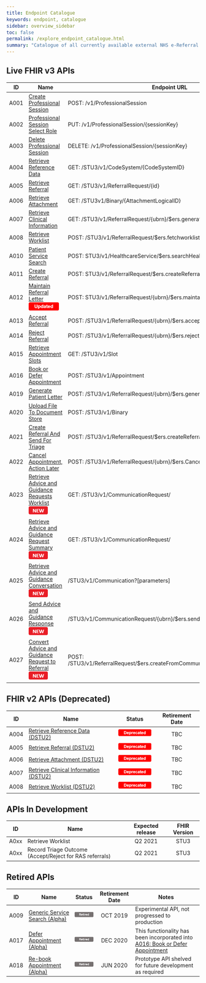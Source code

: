 ```yaml
---
title: Endpoint Catalogue
keywords: endpoint, catalogue
sidebar: overview_sidebar
toc: false
permalink: /explore_endpoint_catalogue.html
summary: "Catalogue of all currently available external NHS e-Referral Service (e-RS) API endpoints"
---
```


## Live FHIR v3 APIs  

| ID | Name | Endpoint URL | Status |
|----|------|--------------|--------|
|A001|[Create Professional Session](explore_endpoint_a001.html) | POST: /v1/ProfessionalSession | ![Live](images/icons/api_live.png) |
|A002|[Professional Session Select Role](explore_endpoint_a002.html) | PUT: /v1/ProfessionalSession/{sessionKey} | ![Live](images/icons/api_live.png) |
|A003|[Delete Professional Session](explore_endpoint_a003.html) | DELETE: /v1/ProfessionalSession/{sessionKey} | ![Live](images/icons/api_live.png) |
|A004|[Retrieve Reference Data](explore_endpoint_a004.html) | GET: /STU3/v1/CodeSystem/{CodeSystemID} | ![Live](images/icons/api_live.png) |
|A005|[Retrieve Referral](explore_endpoint_a005.html) | GET: /STU3/v1/ReferralRequest/{id} | ![Live](images/icons/api_live.png) |
|A006|[Retrieve Attachment](explore_endpoint_a006.html) | GET: /STU3v1/Binary/{AttachmentLogicalID} | ![Live](images/icons/api_live.png) |
|A007|[Retrieve Clinical Information](explore_endpoint_a007.html) | GET: /STU3/v1/ReferralRequest/{ubrn}/$ers.generateCRI | ![Live](images/icons/api_live.png) |
|A008|[Retrieve Worklist](explore_endpoint_a008.html) | POST: /STU3/v1/ReferralRequest/$ers.fetchworklist | ![Live](images/icons/api_live.png) |
|A010|[Patient Service Search](explore_endpoint_a010.html) | POST: STU3/v1/HealthcareService/$ers.searchHealthcareServicesForPatient | ![Live](images/icons/api_live.png) |
|A011|[Create Referral](explore_endpoint_a011.html) | POST: STU3/v1/ReferralRequest/$ers.createReferral | ![Live](images/icons/api_live.png) |
|A012|[Maintain Referral Letter](explore_endpoint_a012.html)<br>![Updated](images/icons/updated.png) | POST: STU3/v1/ReferralRequest/{ubrn}/$ers.maintainReferralLetter | ![Live](images/icons/api_live.png) |
|A013|[Accept Referral](explore_endpoint_a013.html) | POST: /STU3/v1/ReferralRequest/{ubrn}/$ers.acceptReferral | ![Live](images/icons/api_live.png) |
|A014|[Reject Referral](explore_endpoint_a014.html) | POST: /STU3/v1/ReferralRequest/{ubrn}/$ers.rejectReferral | ![Live](images/icons/api_live.png) |
|A015|[Retrieve Appointment Slots](explore_endpoint_a015.html)| GET: /STU3/v1/Slot | ![Live](images/icons/api_live.png) |
|A016|[Book or Defer Appointment](explore_endpoint_a016.html) | POST:	/STU3/v1/Appointment | ![Live](images/icons/api_live.png) |
|A019|[Generate Patient Letter](explore_endpoint_a019.html) | POST: /STU3/v1/ReferralRequest/{ubrn}/$ers.generatePatientLetter | ![Live](images/icons/api_live.png) |
|A020|[Upload File To Document Store](explore_endpoint_a020.html) | POST: /STU3/v1/Binary | ![Live](images/icons/api_live.png) |
|A021|[Create Referral And Send For Triage](explore_endpoint_a021.html) | POST: /STU3/v1/ReferralRequest/$ers.createReferralAndSendForTriage | ![Live](images/icons/api_live.png)|
|A022|[Cancel Appointment, Action Later](explore_endpoint_a022.html) | POST: /STU3/v1/ReferralRequest/{ubrn}/$ers.CancelAppointmentActionLater | ![Live](images/icons/api_live.png) |
|A023|[Retrieve Advice and Guidance Requests Worklist](explore_endpoint_a023.html) <br>![NEW](images/icons/new.png) | GET: /STU3/v1/CommunicationRequest/ | ![Live](images/icons/api_live.png) |
|A024|[Retrieve Advice and Guidance Request Summary](explore_endpoint_a024.html) <br>![NEW](images/icons/new.png) | GET: /STU3/v1/CommunicationRequest/ | ![Live](images/icons/api_live.png) |
|A025|[Retrieve Advice and Guidance Conversation](explore_endpoint_a025.html) <br>![NEW](images/icons/new.png) | /STU3/v1/Communication?[parameters] | ![Live](images/icons/api_live.png) |
|A026|[Send Advice and Guidance Response](explore_endpoint_a026.html) <br>![NEW](images/icons/new.png) |	/STU3/v1/CommunicationRequest/{ubrn}/$ers.sendCommunicationToRequester | ![Live](images/icons/api_live.png) |
|A027|[Convert Advice and Guidance Request to Referral](explore_endpoint_a027.html) <br>![NEW](images/icons/new.png) | POST: /STU3/v1/ReferralRequest/$ers.createFromCommunicationRequestActionLater | ![Live](images/icons/api_live.png) |

## FHIR v2 APIs (Deprecated)   

| ID | Name | Status | Retirement Date |
|----|------|--------| :-------------: |
|A004|[Retrieve Reference Data (DSTU2)](explore_endpoint_a004_DSTU2.html) | ![Deprecated](images/icons/api_deprecated.png) | TBC |
|A005|[Retrieve Referral (DSTU2)](explore_endpoint_a005_DSTU2.html) | ![Deprecated](images/icons/api_deprecated.png) | TBC |
|A006|[Retrieve Attachment (DSTU2)](explore_endpoint_a006_DSTU2.html) | ![Deprecated](images/icons/api_deprecated.png) | TBC |
|A007|[Retrieve Clinical Information (DSTU2)](explore_endpoint_a007_DSTU2.html) | ![Deprecated](images/icons/api_deprecated.png) | TBC |
|A008|[Retrieve Worklist (DSTU2)](explore_endpoint_a008_DSTU2.html) | ![Deprecated](images/icons/api_deprecated.png) | TBC |

## APIs In Development

| ID   | Name                                                    | Expected release | FHIR Version |
|------|---------------------------------------------------------|:----------------:|:------------:|
| A0xx | Retrieve  Worklist                                      | Q2 2021          | STU3         |
| A0xx | Record Triage Outcome (Accept/Reject for RAS referrals) | Q2 2021          | STU3         |


## Retired APIs

| ID | Name | Status | Retirement Date | Notes |
|----|------|--------| :-------------: | ----- |
|A009|[Generic Service Search (Alpha)](explore_endpoint_a009.html)| ![Retired](images/icons/api_retired.png) | OCT 2019 | Experimental API, not progressed to production |
|A017|[Defer Appointment (Alpha)](explore_endpoint_a017.html)| ![Retired](images/icons/api_retired.png) | DEC 2020 | This functionality has been incorporated into [A016: Book or Defer Appointment](explore_endpoint_a016.html)|
|A018|[Re-book Appointment (Alpha)](explore_endpoint_a018.html) | ![Retired](images/icons/api_retired.png) | JUN 2020 | Prototype API shelved for future development as required |
